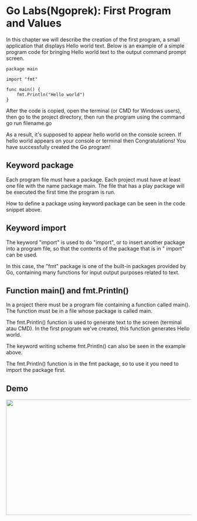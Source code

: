 # Go Labs(Ngoprek): First Program and Values 

In this chapter we will describe the creation of the first program, a small application that displays Hello world text. Below is an example of a simple program code for bringing Hello world text to the output command prompt screen.

```
package main

import "fmt"

func main() {
    fmt.Println("Hello world")
}
```

After the code is copied, open the terminal (or CMD for Windows users), then go to the project directory, then run the program using the command go run filename.go

As a result, it's supposed to appear hello world on the console screen. If hello world appears on your console or terminal then Congratulations! You have successfully created the Go program!

## Keyword package

Each program file must have a package. Each project must have at least one file with the name package main. The file that has a play package will be executed the first time the program is run.

How to define a package using keyword package can be seen in the code snippet above.

## Keyword import

The keyword "import" is used to do "import", or to insert another package into a program file, so that the contents of the package that is in " import" can be used.

In this case, the "fmt" package is one of the built-in packages provided by Go, containing many functions for input output purposes related to text.

## Function main() and fmt.Println()

In a project there must be a program file containing a function called main(). The function must be in a file whose package is called main.

The fmt.Println() function is used to generate text to the screen (terminal atau CMD). In the first program we've created, this function generates Hello world.

The keyword writing scheme fmt.Println() can also be seen in the example above.

The fmt.Println() function is in the fmt package, so to use it you need to import the package first.

## Demo

[<img src="https://storage.googleapis.com/techinet-public/youtube/thumbnails/GolangSeries/E2.png" width="560" height="315">](https://www.youtube.com/embed/Kuo9o4dd1tE)